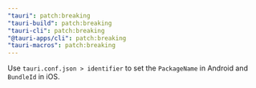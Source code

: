```yaml
---
"tauri": patch:breaking
"tauri-build": patch:breaking
"tauri-cli": patch:breaking
"@tauri-apps/cli": patch:breaking
"tauri-macros": patch:breaking
---
```


Use `tauri.conf.json > identifier` to set the `PackageName` in Android and `BundleId` in iOS.
